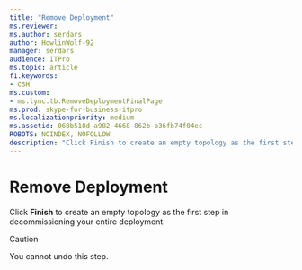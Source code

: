 ```yaml
---
title: "Remove Deployment"
ms.reviewer: 
ms.author: serdars
author: HowlinWolf-92
manager: serdars
audience: ITPro
ms.topic: article
f1.keywords:
- CSH
ms.custom:
- ms.lync.tb.RemoveDeploymentFinalPage
ms.prod: skype-for-business-itpro
ms.localizationpriority: medium
ms.assetid: 068b518d-a982-4668-862b-b36fb74f04ec
ROBOTS: NOINDEX, NOFOLLOW
description: "Click Finish to create an empty topology as the first step in decommissioning your entire deployment."
---
```


# Remove Deployment
 
Click **Finish** to create an empty topology as the first step in decommissioning your entire deployment.
  
> [!CAUTION]
> You cannot undo this step. 
  

